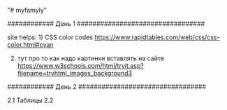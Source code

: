 "# myfamyly" 

############        День 1      #################################

site helps:
1)
CSS color codes
https://www.rapidtables.com/web/css/css-color.html#cyan


2) тут про то как надо картинки вставлять на сайте
https://www.w3schools.com/html/tryit.asp?filename=tryhtml_images_background3

############        День 2      #################################

2.1 Таблицы
2.2 